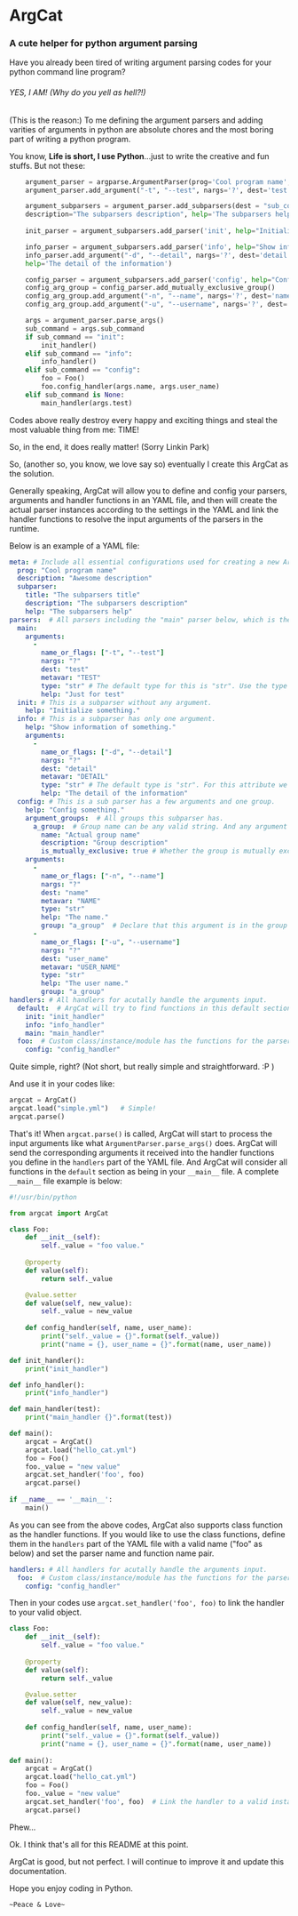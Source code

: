 # ArgCat

### A cute helper for python argument parsing

Have you already been tired of writing argument parsing codes for your python command line program? 

###### YES, I AM! (Why do you yell as hell?!) 

(This is the reason:) To me defining the argument parsers and adding varities of arguments in python are absolute chores and the most boring part of writing a python program. 

You know, __Life is short, I use Python__...just to write the creative and fun stuffs. But not these:

```python
	argument_parser = argparse.ArgumentParser(prog='Cool program name', description='Awesome description')
    argument_parser.add_argument("-t", "--test", nargs='?', dest='test', metavar='TEST', type=str, help='Just for test')

    argument_subparsers = argument_parser.add_subparsers(dest = "sub_command", title='The subparsers title"', 
    description="The subparsers description", help='The subparsers help')
    
    init_parser = argument_subparsers.add_parser('init', help="Initialize something.")

    info_parser = argument_subparsers.add_parser('info', help="Show information of something.")
    info_parser.add_argument("-d", "--detail", nargs='?', dest='detail', metavar='DETAIL', type=str, 
    help='The detail of the information')

    config_parser = argument_subparsers.add_parser('config', help="Config something.")
    config_arg_group = config_parser.add_mutually_exclusive_group()
    config_arg_group.add_argument("-n", "--name", nargs='?', dest='name', metavar='NAME', type=str, help='The name.')
    config_arg_group.add_argument("-u", "--username", nargs='?', dest='user_name', metavar='USER_NAME', type=str, help='The user name.')

    args = argument_parser.parse_args()
    sub_command = args.sub_command
    if sub_command == "init":
        init_handler()
    elif sub_command == "info":
        info_handler()
    elif sub_command == "config":
        foo = Foo()
        foo.config_handler(args.name, args.user_name)
    elif sub_command is None:
        main_handler(args.test)
```

Codes above really destroy every happy and exciting things and steal the most valuable thing from me: TIME!

So, in the end, it does really matter! (Sorry Linkin Park) 

So, (another so, you know, we love say so) eventually I create this ArgCat as the solution.

Generally speaking, ArgCat will allow you to define and config your parsers, arguments and handler functions in an YAML file, and then will create the actual parser instances according to the settings in the YAML and link the handler functions to resolve the input arguments of the parsers in the runtime. 

Below is an example of a YAML file:

```yaml
meta: # Include all essential configurations used for creating a new ArgumentParser.
  prog: "Cool program name"
  description: "Awesome description"
  subparser:
    title: "The subparsers title"
    description: "The subparsers description"
    help: "The subparsers help"
parsers:  # All parsers including the "main" parser below, which is the very first parser created by argparse.ArgumentParser()
  main:
    arguments:
      -
        name_or_flags: ["-t", "--test"]
        nargs: "?"
        dest: "test"
        metavar: "TEST"
        type: "str" # The default type for this is "str". Use the type's lexical name here and ArgCat will try to convert it to the type object.
        help: "Just for test"
  init: # This is a subparser without any argument.
    help: "Initialize something."
  info: # This is a subparser has only one argument.
    help: "Show information of something."
    arguments:
      -
        name_or_flags: ["-d", "--detail"]
        nargs: "?"
        dest: "detail"
        metavar: "DETAIL"
        type: "str" # The default type is "str". For this attribute we need to generate the right type from this type string when loading this file.
        help: "The detail of the information"
  config: # This is a sub parser has a few arguments and one group.
    help: "Config something."
    argument_groups:  # All groups this subparser has.
      a_group:  # Group name can be any valid string. And any argument in the group should declare this in its argument config.
        name: "Actual group name"
        description: "Group description"
        is_mutually_exclusive: true # Whether the group is mutually exclusive.
    arguments:
      -
        name_or_flags: ["-n", "--name"]
        nargs: "?"
        dest: "name"
        metavar: "NAME"
        type: "str"
        help: "The name."
        group: "a_group"  # Declare that this argument is in the group whose name is "a_group" declared above.
      - 
        name_or_flags: ["-u", "--username"]
        nargs: "?"
        dest: "user_name"
        metavar: "USER_NAME"
        type: "str" 
        help: "The user name."
        group: "a_group"
handlers: # All handlers for acutally handle the arguments input.
  default:  # ArgCat will try to find functions in this default section in __main__
    init: "init_handler"
    info: "info_handler"
    main: "main_handler"
  foo:  # Custom class/instance/module has the functions for the parsers. This must be set before parse() being called.
    config: "config_handler"
```

Quite simple, right? (Not short, but really simple and straightforward. :P )

And use it in your codes like:

```python
argcat = ArgCat()
argcat.load("simple.yml")	# Simple!
argcat.parse()
```

That's it! When `argcat.parse()` is called, ArgCat will start to process the input arguments like what `ArgumentParser.parse_args()` does. ArgCat will send the corresponding arguments it received into the handler functions you define in the `handlers` part of the YAML file. And ArgCat will consider all functions in the `default` section as being in your `__main__` file. A complete `__main__` file example is below:

```python
#!/usr/bin/python

from argcat import ArgCat

class Foo:
    def __init__(self):
        self._value = "foo value."
    
    @property
    def value(self):
        return self._value

    @value.setter
    def value(self, new_value):
        self._value = new_value
    
    def config_handler(self, name, user_name):
        print("self._value = {}".format(self._value))
        print("name = {}, user_name = {}".format(name, user_name))

def init_handler():
    print("init_handler")

def info_handler():
    print("info_handler")

def main_handler(test):
    print("main_handler {}".format(test))

def main():
    argcat = ArgCat()
    argcat.load("hello_cat.yml")
    foo = Foo()
    foo._value = "new value"
    argcat.set_handler('foo', foo)
    argcat.parse()
    
if __name__ == '__main__':
    main()
```

As you can see from the above codes, ArgCat also supports class function as the handler functions. If you would like to use the class functions, define them in the `handlers` part of the YAML file with a valid name ("foo" as below) and set the parser name and function name pair. 

```yaml
handlers: # All handlers for acutally handle the arguments input.
  foo:  # Custom class/instance/module has the functions for the parsers. This must be set before parse() being called.
    config: "config_handler"
```

Then in your codes use `argcat.set_handler('foo', foo)` to link the handler to your valid object.

```python
class Foo:
    def __init__(self):
        self._value = "foo value."
    
    @property
    def value(self):
        return self._value

    @value.setter
    def value(self, new_value):
        self._value = new_value
    
    def config_handler(self, name, user_name):
        print("self._value = {}".format(self._value))
        print("name = {}, user_name = {}".format(name, user_name))
        
def main():
    argcat = ArgCat()
    argcat.load("hello_cat.yml")
    foo = Foo()
    foo._value = "new value"
    argcat.set_handler('foo', foo)	# Link the handler to a valid instance object.
    argcat.parse()
```

Phew...

Ok. I think that's all for this README at this point. 

ArgCat is good, but not perfect. I will continue to improve it and update this documentation.

Hope you enjoy coding in Python.

`~Peace & Love~`

